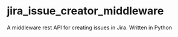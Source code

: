 # jira_issue_creator_middleware
A middleware rest API for creating issues in Jira. Written in Python
